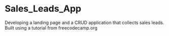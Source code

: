 # Sales_Leads_App
Developing a landing page and a CRUD application that collects sales leads. Built using a tutorial from freecodecamp.org
